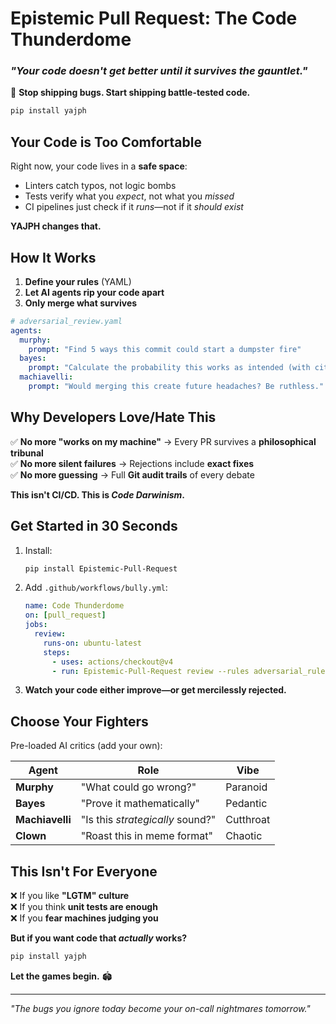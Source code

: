 # **Epistemic Pull Request: The Code Thunderdome**  
### *"Your code doesn't get better until it survives the gauntlet."*  

🚀 **Stop shipping bugs. Start shipping battle-tested code.**  

```bash
pip install yajph
```

## **Your Code is Too Comfortable**  
Right now, your code lives in a **safe space**:  
- Linters catch typos, not logic bombs  
- Tests verify what you *expect*, not what you *missed*  
- CI pipelines just check if it *runs*—not if it *should exist*  

**YAJPH changes that.**  

## **How It Works**  
1. **Define your rules** (YAML)  
2. **Let AI agents rip your code apart**  
3. **Only merge what survives**  

```yaml
# adversarial_review.yaml
agents:
  murphy:  
    prompt: "Find 5 ways this commit could start a dumpster fire"  
  bayes:  
    prompt: "Calculate the probability this works as intended (with citations)"  
  machiavelli:  
    prompt: "Would merging this create future headaches? Be ruthless."  
```

## **Why Developers Love/Hate This**  
✅ **No more "works on my machine"** → Every PR survives a **philosophical tribunal**  
✅ **No more silent failures** → Rejections include **exact fixes**  
✅ **No more guessing** → Full **Git audit trails** of every debate  

**This isn't CI/CD. This is *Code Darwinism*.**  

## **Get Started in 30 Seconds**  
1. Install:  
   ```bash
   pip install Epistemic-Pull-Request
   ```
2. Add `.github/workflows/bully.yml`:  
   ```yaml
   name: Code Thunderdome  
   on: [pull_request]  
   jobs:  
     review:  
       runs-on: ubuntu-latest  
       steps:  
         - uses: actions/checkout@v4  
         - run: Epistemic-Pull-Request review --rules adversarial_rules.yaml
   ```
3. **Watch your code either improve—or get mercilessly rejected.**  

## **Choose Your Fighters**  
Pre-loaded AI critics (add your own):  

| Agent        | Role                          | Vibe          |
|--------------|-------------------------------|---------------|
| **Murphy**   | "What could go wrong?"        | Paranoid      |
| **Bayes**    | "Prove it mathematically"     | Pedantic      |
| **Machiavelli** | "Is this *strategically* sound?" | Cutthroat     |
| **Clown**    | "Roast this in meme format"   | Chaotic       |

## **This Isn't For Everyone**  
❌ If you like **"LGTM" culture**  
❌ If you think **unit tests are enough**  
❌ If you **fear machines judging you**  

**But if you want code that *actually* works?**  

```bash
pip install yajph
```  
**Let the games begin.** 🏟️  

---  
*"The bugs you ignore today become your on-call nightmares tomorrow."*
